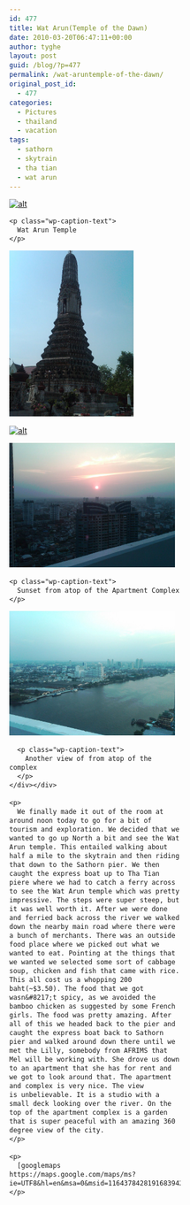 ```yaml
---
id: 477
title: Wat Arun(Temple of the Dawn)
date: 2010-03-20T06:47:11+00:00
author: tyghe
layout: post
guid: /blog/?p=477
permalink: /wat-aruntemple-of-the-dawn/
original_post_id:
  - 477
categories:
  - Pictures
  - thailand
  - vacation
tags:
  - sathorn
  - skytrain
  - tha tian
  - wat arun
---
```

<div class="alignleft">
  <div id="attachment_478" style="width: 235px" class="wp-caption alignnone">
    <a href="/wp-content/uploads/2010/03/IMG00134-20100320-1419.jpg"><img class="size-medium wp-image-478 " title="Wat Arun" src="/wp-content/uploads/2010/03/IMG00134-20100320-1419.jpg" alt="alt" width="225" height="300" /></a>
    
    <p class="wp-caption-text">
      Wat Arun Temple
    </p>
  </div></p> 
  
  <p>
    <a href="/wp-content/uploads/2010/03/IMG00133-20100320-1419.jpg"><img class="size-medium wp-image-481 alignnone" title="IMG00133-20100320-1419" src="/wp-content/uploads/2010/03/IMG00133-20100320-1419.jpg" alt="alt" width="225" height="300" /></a>
  </p>
  
  <p>
    <a href="/wp-content/uploads/2010/03/IMG00135-20100320-1422.jpg"><img class="size-medium wp-image-483 alignnone" title="IMG00135-20100320-1422" src="/wp-content/uploads/2010/03/IMG00135-20100320-1422.jpg" alt="alt" width="300" height="225" /></a>
  </p>
  
  <div id="attachment_479" style="width: 310px" class="wp-caption alignleft">
    <a href="/wp-content/uploads/2010/03/IMG00137-20100320-1745.jpg"><img class="size-medium wp-image-479" title="Sunset from atop of the Apartment Complex" src="/wp-content/uploads/2010/03/IMG00137-20100320-1745.jpg" alt="alt" width="300" height="225" /></a>
    
    <p class="wp-caption-text">
      Sunset from atop of the Apartment Complex
    </p>
  </div>
  
  <p>
    <div id="attachment_480" style="width: 310px" class="wp-caption alignright">
      <a href="/wp-content/uploads/2010/03/IMG00138-20100320-1745.jpg"><img class="size-medium wp-image-480" title="Another view of from atop of the complex" src="/wp-content/uploads/2010/03/IMG00138-20100320-1745.jpg" alt="alt" width="300" height="225" /></a>
      
      <p class="wp-caption-text">
        Another view of from atop of the complex
      </p>
    </div></div> 
    
    <p>
      We finally made it out of the room at around noon today to go for a bit of tourism and exploration. We decided that we wanted to go up North a bit and see the Wat Arun temple. This entailed walking about half a mile to the skytrain and then riding that down to the Sathorn pier. We then caught the express boat up to Tha Tian piere where we had to catch a ferry across to see the Wat Arun temple which was pretty impressive. The steps were super steep, but it was well worth it. After we were done and ferried back across the river we walked down the nearby main road where there were a bunch of merchants. There was an outside food place where we picked out what we wanted to eat. Pointing at the things that we wanted we selected some sort of cabbage soup, chicken and fish that came with rice. This all cost us a whopping 200 baht(~$3.50). The food that we got wasn&#8217;t spicy, as we avoided the bamboo chicken as suggested by some French girls. The food was pretty amazing. After all of this we headed back to the pier and caught the express boat back to Sathorn pier and walked around down there until we met the Lilly, somebody from AFRIMS that Mel will be working with. She drove us down to an apartment that she has for rent and we got to look around that. The apartment and complex is very nice. The view is unbelievable. It is a studio with a small deck looking over the river. On the top of the apartment complex is a garden that is super peaceful with an amazing 360 degree view of the city.
    </p>
    
    <p>
      [googlemaps https://maps.google.com/maps/ms?ie=UTF8&hl=en&msa=0&msid=116437842819168394278.0004823a60d7ec793f159&ll=13.732215,100.507135&spn=0.040021,0.054846&z=14&output=embed&w=640&h=480]
    </p>
